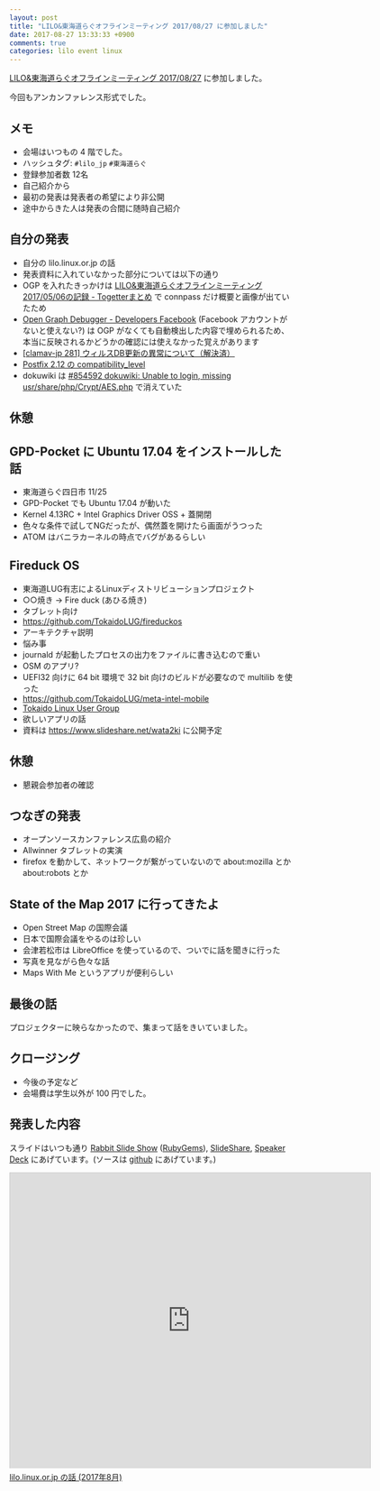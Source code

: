```yaml
---
layout: post
title: "LILO&東海道らぐオフラインミーティング 2017/08/27 に参加しました"
date: 2017-08-27 13:33:33 +0900
comments: true
categories: lilo event linux
---
```

[LILO&amp;東海道らぐオフラインミーティング 2017/08/27](https://lilo.connpass.com/event/64381/) に参加しました。

今回もアンカンファレンス形式でした。

<!--more-->

## メモ

- 会場はいつもの 4 階でした。
- ハッシュタグ: `#lilo_jp` `#東海道らぐ`
- 登録参加者数 12名
- 自己紹介から
- 最初の発表は発表者の希望により非公開
- 途中からきた人は発表の合間に随時自己紹介

## 自分の発表

- 自分の lilo.linux.or.jp の話
- 発表資料に入れていなかった部分については以下の通り
- OGP を入れたきっかけは [LILO&東海道らぐオフラインミーティング 2017/05/06の記録 - Togetterまとめ](https://togetter.com/li/1107707) で connpass だけ概要と画像が出ていたため
- [Open Graph Debugger - Developers Facebook](https://developers.facebook.com/tools/debug/) (Facebook アカウントがないと使えない?) は OGP がなくても自動検出した内容で埋められるため、本当に反映されるかどうかの確認には使えなかった覚えがあります
- [[clamav-jp 281] ウィルスDB更新の異常について（解決済）](https://ja.osdn.net/projects/clamav-jp/lists/archive/users/2017-August/000280.html)
- [Postfix 2.12 の compatibility_level](http://qiita.com/ttdoda/items/f16422d709e264cbb8a1)
- dokuwiki は [#854592 dokuwiki: Unable to login, missing usr/share/php/Crypt/AES.php](https://bugs.debian.org/854592) で消えていた

## 休憩

## GPD-Pocket に Ubuntu 17.04 をインストールした話

- 東海道らぐ四日市 11/25
- GPD-Pocket でも Ubuntu 17.04 が動いた
- Kernel 4.13RC + Intel Graphics Driver OSS + 蓋開閉
- 色々な条件で試してNGだったが、偶然蓋を開けたら画面がうつった
- ATOM はバニラカーネルの時点でバグがあるらしい

## Fireduck OS

- 東海道LUG有志によるLinuxディストリビューションプロジェクト
- ○○焼き → Fire duck (あひる焼き)
- タブレット向け
- https://github.com/TokaidoLUG/fireduckos
- アーキテクチャ説明
- 悩み事
- journald が起動したプロセスの出力をファイルに書き込むので重い
- OSM のアプリ?
- UEFI32 向けに 64 bit 環境で 32 bit 向けのビルドが必要なので multilib を使った
- https://github.com/TokaidoLUG/meta-intel-mobile
- [Tokaido Linux User Group](https://github.com/TokaidoLUG)
- 欲しいアプリの話
- 資料は https://www.slideshare.net/wata2ki に公開予定

## 休憩

- 懇親会参加者の確認

## つなぎの発表

- オープンソースカンファレンス広島の紹介
- Allwinner タブレットの実演
- firefox を動かして、ネットワークが繋がっていないので about:mozilla とか about:robots とか

## State of the Map 2017 に行ってきたよ

- Open Street Map の国際会議
- 日本で国際会議をやるのは珍しい
- 会津若松市は LibreOffice を使っているので、ついでに話を聞きに行った
- 写真を見ながら色々な話
- Maps With Me というアプリが便利らしい

## 最後の話

プロジェクターに映らなかったので、集まって話をきいていました。

## クロージング

- 今後の予定など
- 会場費は学生以外が 100 円でした。

## 発表した内容

スライドはいつも通り [Rabbit Slide Show](http://slide.rabbit-shocker.org/authors/znz/lilo-20170827/) ([RubyGems](https://rubygems.org/gems/rabbit-slide-znz-lilo-20170827)), [SlideShare](https://slideshare.net/znzjp/lilolinuxorjp-20178), [Speaker Deck](https://speakerdeck.com/u/znz/p/lilo-dot-linux-dot-or-dot-jp-falsehua-2017nian-8yue) にあげています。(ソースは [github](https://github.com/znz/lilo-20170827) にあげています。)

<iframe src="https://slide.rabbit-shocker.org/authors/znz/lilo-20170827/viewer.html"
        width="640" height="524"
        frameborder="0"
        marginwidth="0"
        marginheight="0"
        scrolling="no"
        style="border: 1px solid #ccc; border-width: 1px 1px 0; margin-bottom: 5px"
        allowfullscreen> </iframe>
<div style="margin-bottom: 5px">
  <a href="https://slide.rabbit-shocker.org/authors/znz/lilo-20170827/" title="lilo.linux.or.jp の話 (2017年8月)">lilo.linux.or.jp の話 (2017年8月)</a>
</div>
